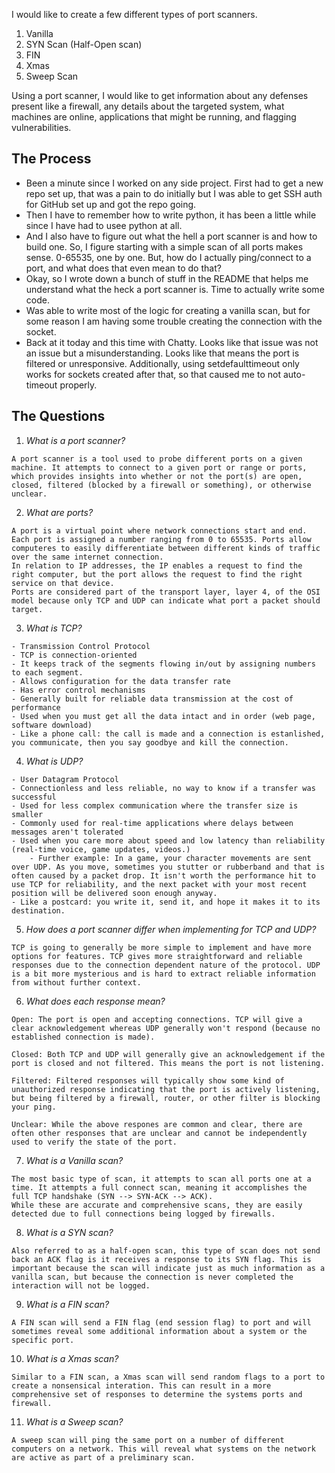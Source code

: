 I would like to create a few different types of port scanners.

1. Vanilla
2. SYN Scan (Half-Open scan)
3. FIN
4. Xmas
5. Sweep Scan

Using a port scanner, I would like to get information about any defenses present like a firewall, any details about the targeted system, what machines are online, applications that might be running, and flagging vulnerabilities.

## The Process

- Been a minute since I worked on any side project. First had to get a new repo set up, that was a pain to do initially but I was able to get SSH auth for GitHub set up and got the repo going.
- Then I have to remember how to write python, it has been a little while since I have had to usee python at all.
- And I also have to figure out what the hell a port scanner is and how to build one.
  So, I figure starting with a simple scan of all ports makes sense. 0-65535, one by one. But, how do I actually ping/connect to a port, and what does that even mean to do that?
- Okay, so I wrote down a bunch of stuff in the README that helps me understand what the heck a port scanner is. Time to actually write some code.
- Was able to write most of the logic for creating a vanilla scan, but for some reason I am having some trouble creating the connection with the socket.
- Back at it today and this time with Chatty. Looks like that issue was not an issue but a misunderstanding. Looks like that means the port is filtered or unresponsive. Additionally, using setdefaulttimeout only works for sockets created after that, so that caused me to not auto-timeout properly.

## The Questions

1. _What is a port scanner?_

```
A port scanner is a tool used to probe different ports on a given machine. It attempts to connect to a given port or range or ports, which provides insights into whether or not the port(s) are open, closed, filtered (blocked by a firewall or something), or otherwise unclear.
```

2. _What are ports?_

```
A port is a virtual point where network connections start and end. Each port is assigned a number ranging from 0 to 65535. Ports allow computeres to easily differentiate between different kinds of traffic over the same internet connection.
In relation to IP addresses, the IP enables a request to find the right computer, but the port allows the request to find the right service on that device.
Ports are considered part of the transport layer, layer 4, of the OSI model because only TCP and UDP can indicate what port a packet should target.
```

3. _What is TCP?_

```
- Transmission Control Protocol
- TCP is connection-oriented
- It keeps track of the segments flowing in/out by assigning numbers to each segment.
- Allows configuration for the data transfer rate
- Has error control mechanisms
- Generally built for reliable data transmission at the cost of performance
- Used when you must get all the data intact and in order (web page, software download)
- Like a phone call: the call is made and a connection is estanlished, you communicate, then you say goodbye and kill the connection.
```

4. _What is UDP?_

```
- User Datagram Protocol
- Connectionless and less reliable, no way to know if a transfer was successful
- Used for less complex communication where the transfer size is smaller
- Commonly used for real-time applications where delays between messages aren't tolerated
- Used when you care more about speed and low latency than reliability (real-time voice, game updates, videos.)
    - Further example: In a game, your character movements are sent over UDP. As you move, sometimes you stutter or rubberband and that is often caused by a packet drop. It isn't worth the performance hit to use TCP for reliability, and the next packet with your most recent position will be delivered soon enough anyway.
- Like a postcard: you write it, send it, and hope it makes it to its destination.
```

5. _How does a port scanner differ when implementing for TCP and UDP?_

```
TCP is going to generally be more simple to implement and have more options for features. TCP gives more straightforward and reliable responses due to the connection dependent nature of the protocol. UDP is a bit more mysterious and is hard to extract reliable information from without further context.
```

6. _What does each response mean?_

```
Open: The port is open and accepting connections. TCP will give a clear acknowledgement whereas UDP generally won't respond (because no established connection is made).

Closed: Both TCP and UDP will generally give an acknowledgement if the port is closed and not filtered. This means the port is not listening.

Filtered: Filtered responses will typically show some kind of unauthorized response indicating that the port is actively listening, but being filtered by a firewall, router, or other filter is blocking your ping.

Unclear: While the above respones are common and clear, there are often other responses that are unclear and cannot be independently used to verify the state of the port.
```

7. _What is a Vanilla scan?_

```
The most basic type of scan, it attempts to scan all ports one at a time. It attempts a full connect scan, meaning it accomplishes the full TCP handshake (SYN --> SYN-ACK --> ACK).
While these are accurate and comprehensive scans, they are easily detected due to full connections being logged by firewalls.
```

8. _What is a SYN scan?_

```
Also referred to as a half-open scan, this type of scan does not send back an ACK flag is it receives a response to its SYN flag. This is important because the scan will indicate just as much information as a vanilla scan, but because the connection is never completed the interaction will not be logged.
```

9. _What is a FIN scan?_

```
A FIN scan will send a FIN flag (end session flag) to port and will sometimes reveal some additional information about a system or the specific port.
```

10. _What is a Xmas scan?_

```
Similar to a FIN scan, a Xmas scan will send random flags to a port to create a nonsensical interation. This can result in a more comprehensive set of responses to determine the systems ports and firewall.
```

11. _What is a Sweep scan?_

```
A sweep scan will ping the same port on a number of different computers on a network. This will reveal what systems on the network are active as part of a preliminary scan.
```
